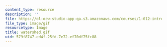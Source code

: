 ```yaml
---
content_type: resource
description: ''
file: https://ol-ocw-studio-app-qa.s3.amazonaws.com/courses/1-012-introduction-to-civil-engineering-design-spring-2002/579f8747ed4f25fd7e72ef70df75fc88_watershed.gif
file_type: image/gif
resourcetype: Image
title: watershed.gif
uid: 579f8747-ed4f-25fd-7e72-ef70df75fc88
---
```

